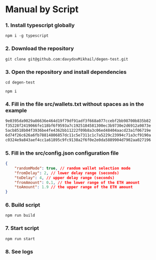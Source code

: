 # Manual by Script 

### 1. Install typescript globally
```shell script
npm i -g typescript
```

### 2. Download the repository
```shell script
git clone git@github.com:davydovMikhail/degen-test.git
```

### 3. Open the repository and install dependencies
```shell script
cd degen-test
```
```shell script
npm i
```

### 4. Fill in the file src/wallets.txt without spaces as in the example
```txt
9e0395da9029a86636e464d19f79df91adf3f668a077ccebf2bb98700b835b82
f35228f2419066fe118bf6f9593a7c1925184581300ec3b9730e2d6912a9873e
5acb8518b04f3936be4fe4362bb11222f09b8a3c06ed48404aacd23a1f06719e
6d74f26c626a6fb78814806857dc11c5e7311c1c7a5229c23994c71a3cf9190a
c0324e9a843aef4cc1a61895c9fc9138a2f6f0e2e0da5889904d7902aa027196
```

### 5. Fill in the src/config.json configuration file
```json
{
    "randomMode": true, // random wallet selection mode
    "fromDelay": 2, // lower delay range (seconds)
    "toDelay": 4, // upper delay range (seconds)
    "fromAmount": 0.1, // the lower range of the ETH amount
    "toAmount": 1.9 // the upper range of the ETH amount
}
```

### 6. Build script
```shell script
npm run build
```

### 7. Start script
```shell script
npm run start
```

### 8. See logs

